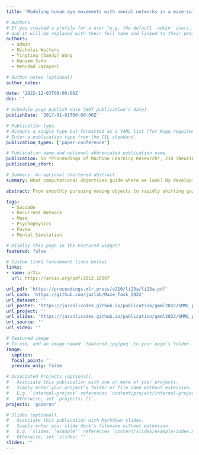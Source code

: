 ```yaml
---
title: 'Modeling human eye movements with neural networks in a maze-solving task'

# Authors
# If you created a profile for a user (e.g. the default `admin` user), write the username (folder name) here
# and it will be replaced with their full name and linked to their profile.
authors:
  - admin
  - Nicholas Watters
  - Yingting (Sandy) Wang
  - Hansem Sohn
  - Mehrdad Jazayeri

# Author notes (optional)
author_notes:

date: '2022-12-03T00:00:00Z'
doi: ''

# Schedule page publish date (NOT publication's date).
publishDate: '2017-01-01T00:00:00Z'

# Publication type.
# Accepts a single type but formatted as a YAML list (for Hugo requirements).
# Enter a publication type from the CSL standard.
publication_types: ['paper-conference']

# Publication name and optional abbreviated publication name.
publication: In *Proceedings of Machine Learning Research*, 210 (NeurIPS 2022 Gaze Meets ML Workshop), 98-112 
publication_short:

# Summary. An optional shortened abstract.
summary: What computational objectives guide where we look? By developing a new neural network framework, GazeRNNs, to model eye movements during maze solving, we found evidence that mental simulation is a potential driver of our eye movements.

abstract: From smoothly pursuing moving objects to rapidly shifting gazes during visual search, humans employ a wide variety of eye movement strategies in different contexts. While eye movements provide a rich window into mental processes, building generative models of eye movements is notoriously difficult, and to date the computational objectives guiding eye movements remain largely a mystery. In this work, we tackled these problems in the context of a canonical spatial planning task, maze-solving. We collected eye movement data from human subjects and built deep generative models of eye movements using a novel differentiable architecture for gaze fixations and gaze shifts. We found that human eye movements are best predicted by a model that is optimized not to perform the task as efficiently as possible but instead to run an internal simulation of an object traversing the maze. This not only provides a generative model of eye movements in this task but also suggests a computational theory for how humans solve the task, namely that humans use mental simulation.

tags:
  - Saccade
  - Recurrent Network
  - Maze
  - Psychophysics
  - Fovea
  - Mental Simulation

# Display this page in the Featured widget?
featured: false

# Custom links (uncomment lines below)
links:
- name: arXiv
  url: https://arxiv.org/pdf/2212.10367

url_pdf: 'https://proceedings.mlr.press/v210/li23a/li23a.pdf'
url_code: 'https://github.com/jazlab/Maze_Task_2022'
url_dataset: ''
url_poster: 'https://jasonlicodes.github.io/publication/gmml2022/GMML_poster.pdf'
url_project: ''
url_slides: 'https://jasonlicodes.github.io/publication/gmml2022/GMML_presentation.pdf'
url_source: ''
url_video: ''

# Featured image
# To use, add an image named `featured.jpg/png` to your page's folder.
image:
  caption: 
  focal_point: ''
  preview_only: false

# Associated Projects (optional).
#   Associate this publication with one or more of your projects.
#   Simply enter your project's folder or file name without extension.
#   E.g. `internal-project` references `content/project/internal-project/index.md`.
#   Otherwise, set `projects: []`.
projects: 'gazernn'

# Slides (optional).
#   Associate this publication with Markdown slides.
#   Simply enter your slide deck's filename without extension.
#   E.g. `slides: "example"` references `content/slides/example/index.md`.
#   Otherwise, set `slides: ""`.
slides: ""
---
```

